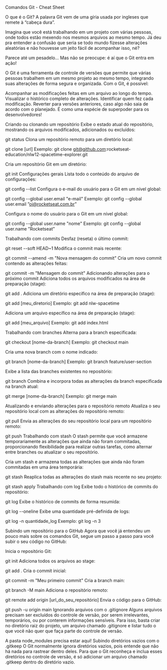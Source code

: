 Comandos Git - Cheat Sheet

O que é o Git?
A palavra Git vem de uma gíria usada por ingleses que remete à “cabeça dura”.

Imagina que você está trabalhando em um projeto com várias pessoas, onde todos estão mexendo nos mesmos arquivos ao mesmo tempo. Já deu pra entender a confusão que seria se todo mundo fizesse alterações aleatórias e não houvesse um jeito fácil de acompanhar isso, né?

Parece até um pesadelo... Mas não se preocupe: é aí que o Git entra em ação!

O Git é uma ferramenta de controle de versões que permite que várias pessoas trabalhem em um mesmo projeto ao mesmo tempo, integrando suas alterações de forma segura e organizada. Com o Git, é possível:

Acompanhar as modificações feitas em um arquivo ao longo do tempo.
Visualizar o histórico completo de alterações.
Identificar quem fez cada modificação.
Reverter para versões anteriores, caso algo não saia de acordo com o planejado.
É como uma espécie de superpoder para os desenvolvedores!

Criando ou clonando um repositório
Exibe o estado atual do repositório, mostrando os arquivos modificados, adicionados ou excluídos:



git status
Clona um repositório remoto para um diretório local:



git clone [url]
Exemplo:
git clone git@github.com:rocketseat-education/nlw12-spacetime-explorer.git

Cria um repositório Git em um diretório:



git init
Configurações gerais
Lista todo o conteúdo do arquivo de configurações:



git config --list
Configura o e-mail do usuário para o Git em um nível global:



git config --global user.email "e-mail"
Exemplo:
git config --global user.email ”oi@rocketseat.com.br”

Configura o nome do usuário para o Git em um nível global:



git config --global user.name "nome"
Exemplo:
git config --global user.name ”Rocketseat”

Trabalhando com commits
Desfaz (reseta) o último commit:



git reset --soft HEAD~1
Modifica o commit mais recente:



git commit --amend -m "Nova mensagem do commit"
Cria um novo commit contendo as alterações feitas:



git commit -m "Mensagem do commit"
Adicionando alterações para o próximo commit
Adiciona todos os arquivos modificados na área de preparação (stage):



git add .
Adiciona um diretório específico na área de preparação (stage):



git add [meu_diretorio]
Exemplo:
git add nlw-spacetime

Adiciona um arquivo específico na área de preparação (stage):



git add [meu_arquivo]
Exemplo:
git add index.html

Trabalhando com branches
Alterna para a branch especificada:



git checkout [nome-da-branch]
Exemplo:
git checkout main

Cria uma nova branch com o nome indicado:



git branch [nome-da-branch]
Exemplo:
git branch feature/user-section

Exibe a lista das branches existentes no repositório:



git branch
Combina e incorpora todas as alterações da branch especificada na branch atual:



git merge [nome-da-branch]
Exemplo:
git merge main

Atualizando e enviando alterações para o repositório remoto
Atualiza o seu repositório local com as alterações do repositório remoto:



git pull
Envia as alterações do seu repositório local para um repositório remoto:



git push
Trabalhando com stash
O stash permite que você armazene temporariamente as alterações que ainda não foram commitadas, proporcionando flexibilidade para realizar outras tarefas, como alternar entre branches ou atualizar o seu repositório.

Cria um stash e armazena todas as alterações que ainda não foram commitadas em uma área temporária:



git stash
Reaplica todas as alterações do stash mais recente no seu projeto:



git stash apply
Trabalhando com log
Exibe todo o histórico de commits do repositório:



git log
Exibe o histórico de commits de forma resumida:



git log --oneline
Exibe uma quantidade pré-definida de logs:



git log -n quantidade_log
Exemplo:
git log -n 3

Subindo um repositório para o GitHub
Agora que você já entendeu um pouco mais sobre os comandos Git, segue um passo a passo para você subir o seu código no GitHub:

Inicia o repositório Git:



git init
Adiciona todos os arquivos ao stage:



git add .
Cria o commit inicial:



git commit -m "Meu primeiro commit"
Cria a branch main:



git branch -M main
Adiciona o repositório remoto:



git remote add origin [url_do_seu_repositório]
Envia o código para o GitHub:



git push -u origin main
Ignorando arquivos com o .gitignore
Alguns arquivos precisam ser excluídos do controle de versão, por serem irrelevantes, temporários, ou por conterem informações sensíveis. Para isso, basta criar no diretório raiz do projeto, um arquivo chamado .gitignore e listar tudo o que você não quer que faça parte do controle de versão.

A pasta node_modules precisa estar aqui!
Subindo diretórios vazios com o .gitkeep
O Git normalmente ignora diretórios vazios, pois entende que não há nada para rastrear dentro deles. Para que o Git reconheça e inclua esses diretórios no controle de versão, é só adicionar um arquivo chamado .gitkeep dentro do diretório vazio.
